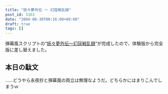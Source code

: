 ```yaml
---
title: "妖々夢外伝 ～ 幻寇戦乱録"
post_id: 3163
date: "2004-08-30T00:16:00+09:00"
draft: true
tags: []
---
```



弾幕風スクリプトの“[妖々夢外伝～幻寇戦乱録](https://danmaq.com/tag/touhou-pcb-g)”が完成したので、体験版から完全版に差し替えました。
## 本日の駄文
……どうやら永夜抄と弾幕風の両立は無理なようだ。どちらかにはまりこんでしまうｗ
